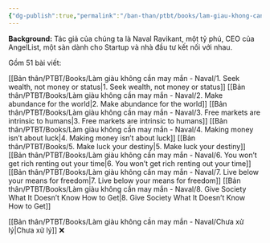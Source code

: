```yaml
---
{"dg-publish":true,"permalink":"/ban-than/ptbt/books/lam-giau-khong-can-may-man-naval/lam-giau-khong-can-may-man/","dgPassFrontmatter":true}
---
```


**Background:** Tác giả của chúng ta là Naval Ravikant, một tỷ phú, CEO của AngelList, một sàn dành cho Startup và nhà đầu tư kết nối với nhau.

Gồm 51 bài viết:

[[Bản thân/PTBT/Books/Làm giàu không cần may mắn - Naval/1. Seek wealth, not money or status\|1. Seek wealth, not money or status]]
[[Bản thân/PTBT/Books/Làm giàu không cần may mắn - Naval/2. Make abundance for the world\|2. Make abundance for the world]]
[[Bản thân/PTBT/Books/Làm giàu không cần may mắn - Naval/3. Free markets are intrinsic to humans\|3. Free markets are intrinsic to humans]]
[[Bản thân/PTBT/Books/Làm giàu không cần may mắn - Naval/4. Making money isn’t about luck\|4. Making money isn’t about luck]]
[[Bản thân/PTBT/Books/5. Make luck your destiny\|5. Make luck your destiny]]
[[Bản thân/PTBT/Books/Làm giàu không cần may mắn - Naval/6. You won’t get rich renting out your time\|6. You won’t get rich renting out your time]]
[[Bản thân/PTBT/Books/Làm giàu không cần may mắn - Naval/7. Live below your means for freedom\|7. Live below your means for freedom]]
[[Bản thân/PTBT/Books/Làm giàu không cần may mắn - Naval/8. Give Society What It Doesn’t Know How to Get\|8. Give Society What It Doesn’t Know How to Get]]

[[Bản thân/PTBT/Books/Làm giàu không cần may mắn - Naval/Chưa xử lý\|Chưa xử lý]] ❌
